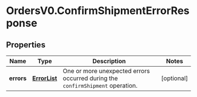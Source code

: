 # OrdersV0.ConfirmShipmentErrorResponse

## Properties
Name | Type | Description | Notes
------------ | ------------- | ------------- | -------------
**errors** | [**ErrorList**](ErrorList.md) | One or more unexpected errors occurred during the `confirmShipment` operation. | [optional] 


